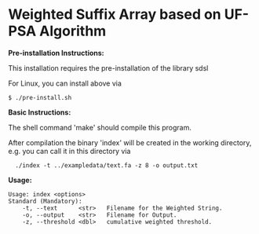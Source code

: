 Weighted Suffix Array based on UF-PSA Algorithm
===

<b>Pre-installation Instructions:</b>

   This installation requires the pre-installation of the library sdsl

   For Linux, you can install above via

    $ ./pre-install.sh
    
<b>Basic Instructions:</b>


The shell command 'make' should compile this program.

After compilation the binary 'index' will be created in the working directory, e.g. you can call it in this directory via

```
  ./index -t ../exampledata/text.fa -z 8 -o output.txt
```
<b>Usage:</b>
```
Usage: index <options>
Standard (Mandatory):
	-t,	--text		<str>	Filename for the Weighted String.
	-o,	--output	<str>	Filename for Output.
	-z,	--threshold	<dbl>	cumulative weighted threshold.
```
